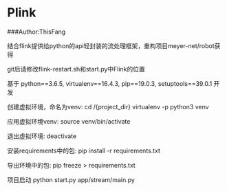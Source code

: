 # Plink
###Author:ThisFang


结合flink提供给python的api轻封装的流处理框架，重构项目meyer-net/robot获得

git后请修改flink-restart.sh和start.py中Flink的位置

基于
python==3.6.5,
virtualenv==16.4.3,
pip==19.0.3,
setuptools==39.0.1
开发

创建虚拟环境，命名为venv:
cd /{project_dir}
virtualenv -p python3 venv

应用虚拟环境venv: 
source venv/bin/activate

退出虚拟环境: 
deactivate 

安装requirements中的包: 
pip install -r requirements.txt

导出环境中的包: 
pip freeze > requirements.txt

项目启动
python start.py app/stream/main.py